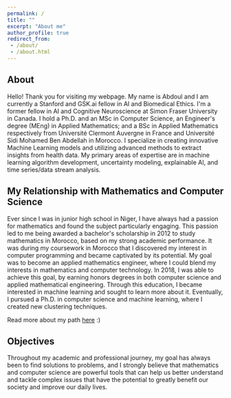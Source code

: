 ```yaml
---
permalink: /
title: ""
excerpt: "About me"
author_profile: true
redirect_from:
 - /about/
 - /about.html
---
```


About
------
Hello! Thank you for visiting my webpage. My name is Abdoul and I am currently a Stanford and GSK.ai fellow in AI and Biomedical Ethics. I'm a former fellow in AI and Cognitive Neuroscience at Simon Fraser University in Canada. I hold a Ph.D. and an MSc in Computer Science, an Engineer's degree (MEng) in Applied Mathematics; and a BSc in Applied Mathematics respectively from Université Clermont Auvergne in France and Université Sidi Mohamed Ben Abdellah in Morocco. I specialize in creating innovative Machine Learning models and utilizing advanced methods to extract insights from health data. My primary areas of expertise are in machine learning algorithm development, uncertainty modeling, explainable AI, and time series/data stream analysis.

My Relationship with Mathematics and Computer Science
------
Ever since I was in junior high school in Niger, I have always had a passion for mathematics and found the subject particularly engaging. This passion led to me being awarded a bachelor's scholarship in 2012 to study mathematics in Morocco, based on my strong academic performance. It was during my coursework in Morocco that I discovered my interest in computer programming and became captivated by its potential. My goal was to become an applied mathematics engineer, where I could blend my interests in mathematics and computer technology. In 2018, I was able to achieve this goal, by earning honors degrees in both computer science and applied mathematical engineering. Through this education, I became interested in machine learning and sought to learn more about it. Eventually, I pursued a Ph.D. in computer science and machine learning, where I created new clustering techniques.

Read more about my path [here](https://abdjiber.github.io/posts/2021/09/path-to-my-phd-in-france) :)

Objectives
-------
Throughout my academic and professional journey, my goal has always been to find solutions to problems, and I strongly believe that mathematics and computer science are powerful tools that can help us better understand and tackle complex issues that have the potential to greatly benefit our society and improve our daily lives.
